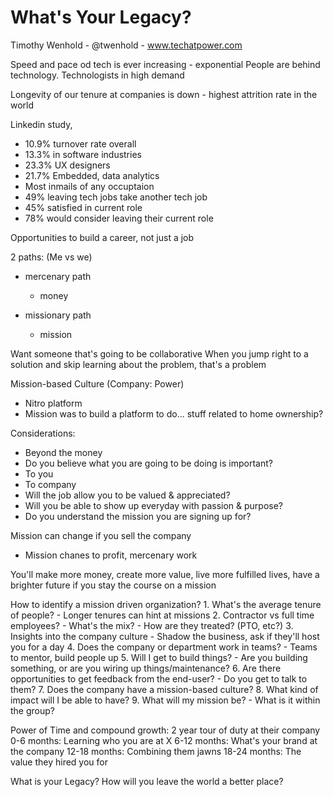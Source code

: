 # What's Your Legacy?
Timothy Wenhold - @twenhold - www.techatpower.com

Speed and pace od tech is ever increasing - exponential
People are behind technology. Technologists in high demand

Longevity of our tenure at companies is down - highest attrition rate in the world

Linkedin study, 
 - 10.9% turnover rate overall
 - 13.3% in software industries
 - 23.3% UX designers
 - 21.7% Embedded, data analytics
 - Most inmails of any occuptaion
 - 49% leaving tech jobs take another tech job
 - 45% satisfied in current role
 - 78% would consider leaving their current role


Opportunities to build a career, not just a job

2 paths: (Me vs we)
 - mercenary path
 	- money

 - missionary path
 	- mission


Want someone that's going to be collaborative
When you jump right to a solution and skip learning about the problem, that's a problem

Mission-based Culture (Company: Power)
 - Nitro platform
 - Mission was to build a platform to do... stuff related to home ownership?

Considerations:
 - Beyond the money
 - Do you believe what you are going to be doing is important?
  - To you
  - To company
 - Will the job allow you to be valued & appreciated?
 - Will you be able to show up everyday with passion & purpose?
 - Do you understand the mission you are signing up for?

Mission can change if you sell the company
 - Mission chanes to profit, mercenary work

You'll make more money, create more value, live more fulfilled lives, have a brighter future if you stay the course on a mission

How to identify a mission driven organization?
	1. What's the average tenure of people?
		- Longer tenures can hint at missions
	2. Contractor vs full time employees?
		- What's the mix?
		- How are they treated? (PTO, etc?)
	3. Insights into the company culture
		- Shadow the business, ask if they'll host you for a day
	4. Does the company or department work in teams?
		- Teams to mentor, build people up
	5. Will I get to build things?
		- Are you building something, or are you wiring up things/maintenance?
	6. Are there opportunities to get feedback from the end-user?
		- Do you get to talk to them?
	7. Does the company have a mission-based culture?
	8. What kind of impact will I be able to have?
	9. What will my mission be?
		- What is it within the group?

Power of Time and compound growth: 2 year tour of duty at their company
0-6 months:  Learning who you are at X
6-12 months: What's your brand at the company
12-18 months: Combining them jawns
18-24 months: The value they hired you for

What is your Legacy?
How will you leave the world a better place?















